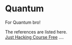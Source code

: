 # Quantum
For Quantum bro!

The references are listed here.  
[Just Hacking Course Free](https://learn.justhacking.com/)
....
